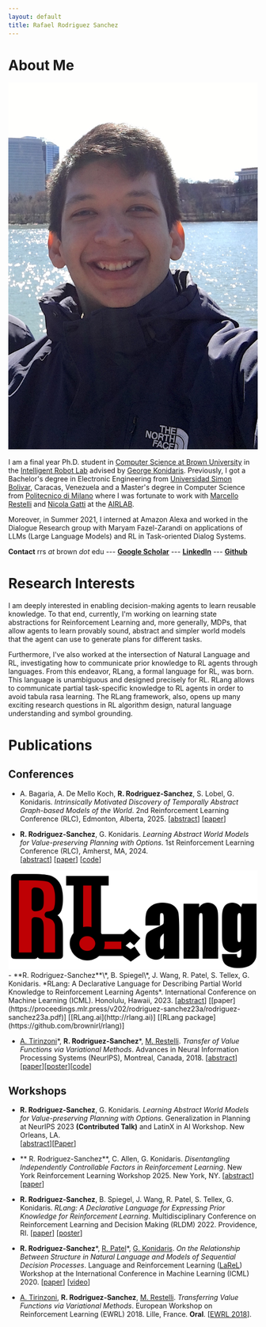 ```yaml
---
layout: default
title: Rafael Rodriguez Sanchez
---
```


# About Me

<img class="profile-picture" src="profile.jpg">

I am a final year Ph.D. student in [Computer Science at Brown University](https://cs.brown.edu) in the [Intelligent Robot Lab](http://irl.cs.brown.edu) advised by [George Konidaris](http://cs.brown.edu/people/gdk/). Previously, I got a Bachelor's degree in Electronic Engineering from [Universidad Simon Bolivar](http://www.usb.ve), Caracas, Venezuela and a Master's degree in Computer Science from [Politecnico di Milano](https://polimi.it) where I was fortunate to work with [Marcello Restelli](https://restelli.faculty.polimi.it/MyWebSite/index.shtml) and [Nicola Gatti](https://gatti.faculty.polimi.it) at the [AIRLAB](http://airlab.deib.polimi.it). 

Moreover, in Summer 2021, I interned at Amazon Alexa and worked in the Dialogue Research group with Maryam Fazel-Zarandi on applications of LLMs (Large Language Models) and RL in Task-oriented Dialog Systems.


**Contact** rrs *at* brown *dot* edu --- **[Google Scholar](https://scholar.google.com/citations?user=ONxoqRUAAAAJ&hl=es)** --- **[LinkedIn](https://linkedin.com/in/rafarodsa)**
--- **[Github](https://github.com/rafarodsa)**

# Research Interests

I am deeply interested in enabling decision-making agents to learn reusable knowledge. To that end, currently, I'm working on learning state abstractions for Reinforcement Learning and, more generally, MDPs, that allow agents to learn provably sound, abstract and simpler world models that the agent can use to generate plans for different tasks.

Furthermore, I've also worked at the intersection of Natural Language and RL, investigating how to communicate prior knowledge to RL agents through languages. From this endeavor, RLang, a formal language for RL, was born. This language is unambiguous and designed precisely for RL. RLang allows to communicate partial task-specific knowledge to RL agents in order to avoid tabula rasa learning. The RLang framework, also, opens up many exciting research questions in RL algorithm design, natural language understanding and symbol grounding. 

# Publications

## **Conferences**

- A. Bagaria, A. De Mello Koch, **R. Rodriguez-Sanchez**, S. Lobel, G. Konidaris. *Intrinsically Motivated Discovery of Temporally
Abstract Graph-based Models of the World*. 2nd Reinforcement Learning Conference (RLC), Edmonton, Alberta, 2025.
[<a href="#" onclick="toggleExpand('abstract1')">abstract</a>] [[paper](https://openreview.net/pdf?id=vjT2aL6Wlg)]
<div class="expandable-content" id="abstract1" style="display: none;">
    We seek to design reinforcement learning agents that build plannable models of the world
    that are abstract in both state and time. We propose a new algorithm to construct a skill graph;
    nodes in the skill graph represent abstract states and edges represent skill policies. Previous
    works that learn a skill graph use random sampling from the state-space and nearest-neighbor
    search—operations that are infeasible in environments with high-dimensional observations (for
    example, images). Furthermore, previous algorithms attempt to increase the probability of all
    edges (by repeatedly executing the corresponding skills) so that the resulting graph is robust
    and reliable everywhere. However, exhaustive coverage is infeasible in large environments,
    and agents should prioritize practicing skills that are more likely to result in higher reward. We
    propose a method to build skill graphs that aids exploration, without assuming state-sampling,
    distance metrics, or demanding exhaustive coverage.
</div> 

- **R. Rodriguez-Sanchez**, G. Konidaris. *Learning Abstract World Models for Value-preserving Planning with Options*. 1st Reinforcement Learning Conference (RLC), Amherst, MA, 2024.  
[<a href="#" onclick="toggleExpand('abstract2')">abstract</a>] [[paper](https://openreview.net/pdf?id=h9IvopsMFS)] [[code](https://github.com/rafarodsa/abs-mdp)]
<div class="expandable-content" id="abstract2" style="display: none;">
    General-purpose agents require fine-grained controls and rich sensory inputs to perform a wide range of tasks. However, this complexity often leads to intractable decision-making. Traditionally, agents are provided with task-specific action  and observation spaces to mitigate this challenge, but this reduces autonomy. 
    Instead, agents must be capable of building state-action spaces at the correct abstraction level from their sensorimotor experiences. We leverage the structure of a given set of temporally-extended actions to learn abstract Markov decision processes (MDPs) that operate at a higher level of temporal and state granularity. We characterize state abstractions necessary to ensure that planning with these skills, by simulating trajectories in the abstract MDP, results in policies with bounded value loss in the original MDP.
    We evaluate our approach in goal-based navigation environments that require continuous abstract states to plan successfully and show that abstract model learning improves the sample efficiency of planning and learning.
</div> 

<img class="paper-picture" src="/rlang_logo.png">
- **R. Rodriguez-Sanchez**\*, B. Spiegel\*, J. Wang, R. Patel, S. Tellex, G. Konidaris. *RLang: A Declarative Language for Describing Partial World Knowledge to Reinforcement Learning Agents*. International Conference on Machine Learning (ICML). Honolulu, Hawaii, 2023. 
[<a href="#" onclick="toggleExpand('abstract3')">abstract</a>] [[paper](https://proceedings.mlr.press/v202/rodriguez-sanchez23a/rodriguez-sanchez23a.pdf)] [[RLang.ai](http://rlang.ai)] [[RLang package](https://github.com/brownirl/rlang)] 
<div class="expandable-content" id="abstract3" style="display: none;">
    We introduce RLang, a domain-specific language (DSL) for communicating domain knowledge to an RL agent. Unlike existing RL DSLs that ground to single elements of a decision-making formalism (e.g., the reward function or policy), RLang can specify information about every element of a Markov decision process. We define precise syntax and grounding semantics for RLang, and provide a parser that grounds RLang programs to an algorithm-agnostic partial world model and policy that can be exploited by an RL agent. We provide a series of example RLang programs demonstrating how different RL methods can exploit the resulting knowledge, encompassing model-free and model-based tabular algorithms, policy gradient and value-based methods, hierarchical approaches, and deep methods.
</div> 


- [A. Tirinzoni](https://andreatirinzoni.github.io)\*, **R. Rodriguez-Sanchez**\*, [M. Restelli](https://restelli.faculty.polimi.it/MyWebSite/index.shtml). *Transfer of Value Functions via Variational Methods*. Advances in Neural Information Processing Systems (NeurIPS), Montreal, Canada, 2018. 
[<a href="#" onclick="toggleExpand('abstract4')">abstract</a>] [[paper](https://proceedings.neurips.cc/paper_files/paper/2018/file/9023effe3c16b0477df9b93e26d57e2c-Paper.pdf)][[poster](/nips2018_poster_transfer.pdf)][[code](https://github.com/AndreaTirinzoni/variational-transfer-rl)]
<div class="expandable-content" id="abstract4" style="display: none;">
    We consider the problem of transferring value functions in reinforcement learning. We propose an approach that uses the given source tasks to learn a prior distribution over optimal value functions and provide an efficient variational approximation of the corresponding posterior in a new target task. We show our approach to be general, in the sense that it can be combined with complex parametric function approximators and distribution models, while providing two practical algorithms based on Gaussians and Gaussian mixtures. We theoretically analyze them by deriving a finite-sample analysis and provide a comprehensive empirical evaluation in four different domains.
</div>


## **Workshops**

- **R. Rodriguez-Sanchez**, G. Konidaris. *Learning Abstract World Models for Value-preserving Planning with Options*. Generalization in Planning at NeurIPS 2023 **(Contributed Talk)** and LatinX in AI Workshop. New Orleans, LA.  
[<a href="#" onclick="toggleExpand('abstract5')">abstract</a>][[Paper](/genplan2023.pdf)]

<div class="expandable-content" id="abstract5" style="display: none;">
    General-purpose agents require fine-grained controls and rich sensory inputs to perform a wide range of tasks. However, this complexity often leads to intractable decision-making. Traditionally, agents are provided with task-specific action  and observation spaces to mitigate this challenge, but this reduces autonomy. 
    Instead, agents must be capable of building state-action spaces at the correct abstraction level from their sensorimotor experiences. We leverage the structure of a given set of temporally-extended actions to learn abstract Markov decision processes (MDPs) that operate at a higher level of temporal and state granularity. We characterize state abstractions necessary to ensure that planning with these skills, by simulating trajectories in the abstract MDP, results in policies with bounded value loss in the original MDP.
    We evaluate our approach in goal-based navigation environments that require continuous abstract states to plan successfully and show that abstract model learning improves the sample efficiency of planning and learning.
</div>

<script>
function toggleExpand(elementId) {
    event.preventDefault();
    var content = document.getElementById(elementId);
    content.style.display = (content.style.display === "none") ? "block" : "none";
}
</script>
- ** R. Rodriguez-Sanchez**, C. Allen, G. Konidaris. *Disentangling Independently Controllable Factors in Reinforcement Learning*. New York Reinforcement Learning Workshop 2025. New York, NY.
[<a href="#" onclick="toggleExpand('abstract6')">abstract</a>][[paper](/_nyrl_2025__factored_reps.pdf)]

<div class="expandable-content" id="abstract6" style="display: none;">
Leveraging the factored structure of the world leads to efficient algorithms for reinforcement learning that allows agents to abstract states, explore the world and discover skills. However, all these methods require access to a factored representation a priori. Typically, these representations are hand-specified and it remains an open problem how this representation can be learned directly from data. Therefore, applying these methods to problems with high-dimensional observations is not yet practical. In this work, we take a step toward factored representation in reinforcement learning. We introduce Action Controllable Factorization (ACF), a contrastive learning approach that focuses on disentangling *independently controllable* latent variables. These are variables the agent can affect directly without affecting others. The core idea of ACF is to leverage action sparsity: actions typically affect only a subset of variables, while the rest evolve under the environment's dynamics, yielding informative data for contrastive training. ACF recovers the ground‑truth controllable factors directly from pixel observations on three benchmarks with known factored structure---Taxi and MiniGrid‑DoorKey---consistently outperforming baseline disentanglement algorithms.
</div> 

- **R. Rodriguez-Sanchez**, B. Spiegel, J. Wang, R. Patel, S. Tellex, G. Konidaris. *RLang: A Declarative Language for Expressing Prior Knowledge for Reinforcement Learning*. Multidisciplinary Conference on Reinforcement Learning and Decision Making (RLDM) 2022. Providence, RI.
[[paper](/rlang_rldm2022.pdf)] [[poster](/rlang_rldm_poster.pdf)]

- **R. Rodriguez-Sanchez**\*, [R. Patel](http://cs.brown.edu/people/rpatel59/)\*, [G. Konidaris](http://cs.brown.edu/people/gdk/). *On the Relationship Between Structure in Natural Language and Models of Sequential Decision Processes*. Language and Reinforcement Learning ([LaReL](https://larel-ws.github.io/accepted-papers/)) Workshop at the International Conference in Machine Learning (ICML) 2020. 
[[paper](/on_the_relationship_between_structure_in_natural_language_and_models_of_sequential_decision_processes.pdf)] [[video](https://www.youtube.com/watch?v=a3JJo_cvzpE&feature=emb_logo)]

- [A. Tirinzoni](https://andreatirinzoni.github.io), **R. Rodriguez-Sanchez**, [M. Restelli](https://restelli.faculty.polimi.it/MyWebSite/index.shtml). *Transferring Value Functions via Variational Methods*. European Workshop on Reinforcement Learning (EWRL) 2018. Lille, France. **Oral**. [[EWRL 2018](https://ewrl.wordpress.com/past-ewrl/ewrl14-2018/)].
